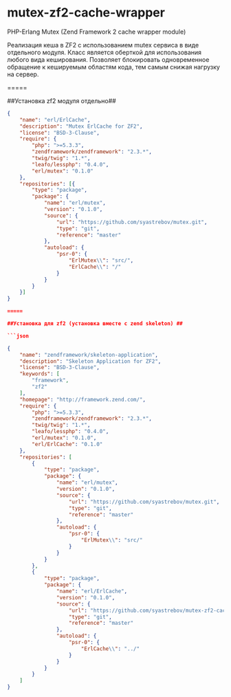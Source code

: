 mutex-zf2-cache-wrapper
=====

PHP-Erlang Mutex (Zend Framework 2 cache wrapper module)

Реализация кеша в ZF2 с использованием mutex сервиса в виде отдельного модуля.
Класс является оберткой для использования любого вида кеширования.
Позволяет блокировать одновременное обращение к кешируемым областям кода, тем самым снижая нагрузку на сервер.

=====

##Установка zf2 модуля отдельно##

```json
{
    "name": "erl/ErlCache",
    "description": "Mutex ErlCache for ZF2",
    "license": "BSD-3-Clause",
    "require": {
        "php": ">=5.3.3",
        "zendframework/zendframework": "2.3.*",
        "twig/twig": "1.*",
        "leafo/lessphp": "0.4.0",
        "erl/mutex": "0.1.0"
    },
    "repositories": [{
        "type": "package",
        "package": {
            "name": "erl/mutex",
            "version": "0.1.0",
            "source": {
                "url": "https://github.com/syastrebov/mutex.git",
                "type": "git",
                "reference": "master"
            },
            "autoload": {
                "psr-0": {
                    "ErlMutex\\": "src/",
                    "ErlCache\\": "/"
                }
            }
        }
    }]
}

=====

##Установка для zf2 (установка вместе с zend skeleton) ##

```json

{
    "name": "zendframework/skeleton-application",
    "description": "Skeleton Application for ZF2",
    "license": "BSD-3-Clause",
    "keywords": [
        "framework",
        "zf2"
    ],
    "homepage": "http://framework.zend.com/",
    "require": {
        "php": ">=5.3.3",
        "zendframework/zendframework": "2.3.*",
        "twig/twig": "1.*",
        "leafo/lessphp": "0.4.0",
        "erl/mutex": "0.1.0",
        "erl/ErlCache": "0.1.0"
    },
    "repositories": [
        {
            "type": "package",
            "package": {
                "name": "erl/mutex",
                "version": "0.1.0",
                "source": {
                    "url": "https://github.com/syastrebov/mutex.git",
                    "type": "git",
                    "reference": "master"
                },
                "autoload": {
                    "psr-0": {
                        "ErlMutex\\": "src/"
                    }
                }
            }
        },
        {
            "type": "package",
            "package": {
                "name": "erl/ErlCache",
                "version": "0.1.0",
                "source": {
                    "url": "https://github.com/syastrebov/mutex-zf2-cache-wrapper.git",
                    "type": "git",
                    "reference": "master"
                },
                "autoload": {
                    "psr-0": {
                        "ErlCache\\": "../"
                    }
                }
            }
        }
    ]
}

